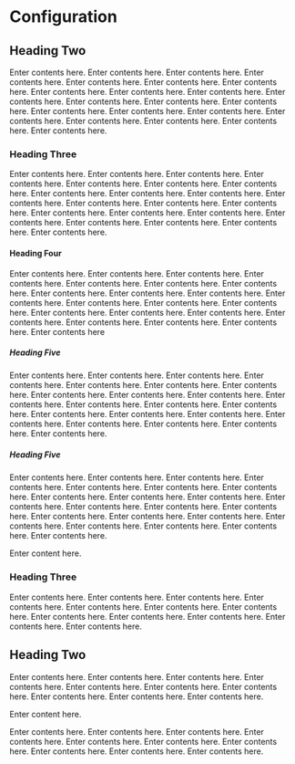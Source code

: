 ﻿ 

Configuration
=============

Heading Two
-----------

Enter contents here. Enter contents here. Enter contents here. Enter contents here. Enter contents here. Enter contents here. Enter contents here. Enter contents here. Enter contents here. Enter contents here. Enter contents here. Enter contents here. Enter contents here. Enter contents here. Enter contents here. Enter contents here. Enter contents here. Enter contents here. Enter contents here. Enter contents here. Enter contents here. Enter contents here.

### Heading Three

Enter contents here. Enter contents here. Enter contents here. Enter contents here. Enter contents here. Enter contents here. Enter contents here. Enter contents here. Enter contents here. Enter contents here. Enter contents here. Enter contents here. Enter contents here. Enter contents here. Enter contents here. Enter contents here. Enter contents here. Enter contents here. Enter contents here. Enter contents here. Enter contents here. Enter contents here.

#### Heading Four

Enter contents here. Enter contents here. Enter contents here. Enter contents here. Enter contents here. Enter contents here. Enter contents here. Enter contents here. Enter contents here. Enter contents here. Enter contents here. Enter contents here. Enter contents here. Enter contents here. Enter contents here. Enter contents here. Enter contents here. Enter contents here. Enter contents here. Enter contents here. Enter contents here. Enter contents here

##### Heading Five

Enter contents here. Enter contents here. Enter contents here. Enter contents here. Enter contents here. Enter contents here. Enter contents here. Enter contents here. Enter contents here. Enter contents here. Enter contents here. Enter contents here. Enter contents here. Enter contents here. Enter contents here. Enter contents here. Enter contents here. Enter contents here. Enter contents here. Enter contents here. Enter contents here. Enter contents here.

##### Heading Five

Enter contents here. Enter contents here. Enter contents here. Enter contents here. Enter contents here. Enter contents here. Enter contents here. Enter contents here. Enter contents here. Enter contents here. Enter contents here. Enter contents here. Enter contents here. Enter contents here. Enter contents here. Enter contents here. Enter contents here. Enter contents here. Enter contents here. Enter contents here. Enter contents here. Enter contents here.

Enter content here.

### Heading Three

Enter contents here. Enter contents here. Enter contents here. Enter contents here. Enter contents here. Enter contents here. Enter contents here. Enter contents here. Enter contents here. Enter contents here. Enter contents here. Enter contents here.

Heading Two
-----------

Enter contents here. Enter contents here. Enter contents here. Enter contents here. Enter contents here. Enter contents here. Enter contents here. Enter contents here. Enter contents here. Enter contents here.

Enter content here.

Enter contents here. Enter contents here. Enter contents here. Enter contents here. Enter contents here. Enter contents here. Enter contents here. Enter contents here. Enter contents here. Enter contents here.
